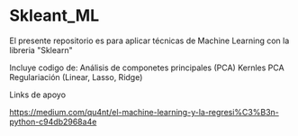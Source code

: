 
# Skleant_ML

El presente repositorio es para aplicar técnicas de Machine Learning con la libreria "Sklearn"

Incluye codigo de:
Análisis de componetes principales (PCA)
Kernles PCA
Regulariación (Linear, Lasso, Ridge)

Links de apoyo

https://medium.com/qu4nt/el-machine-learning-y-la-regresi%C3%B3n-python-c94db2968a4e




